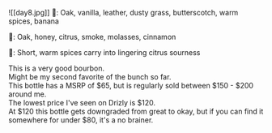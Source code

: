 ![[day8.jpg]]
👃: Oak, vanilla, leather, dusty grass, butterscotch, warm spices, banana

👅: Oak, honey, citrus, smoke, molasses, cinnamon

🏁: Short, warm spices carry into lingering citrus sourness

This is a very good bourbon.  
Might be my second favorite of the bunch so far.  
This bottle has a MSRP of \$65, but is regularly sold between \$150 - \$200 around me.  
The lowest price I've seen on Drizly is $120.  
At $120 this bottle gets downgraded from great to okay, but if you can find it somewhere for under $80, it's a no brainer.